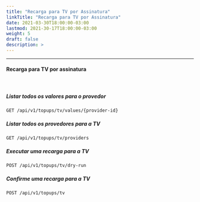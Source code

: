 ```yaml
---
title: "Recarga para TV por Assinatura"
linkTitle: "Recarga para TV por Assinatura"
date: 2021-03-30T18:00:00-03:00
lastmod: 2021-30-17T18:00:00-03:00
weight: 5
draft: false
description: >
---
```


---

#### **Recarga para TV por assinatura**


<br>

##### **Listar todos os valores para o provedor**

```http
GET /api/v1/topups/tv/values/{provider-id}
```


##### **Listar todos os provedores para a TV**

```http
GET /api/v1/topups/tv/providers
```


##### **Executar uma recarga para a TV**

```http
POST /api/v1/topups/tv/dry-run
```


##### **Confirme uma recarga para a TV**

```http
POST /api/v1/topups/tv
```


<br> <br>